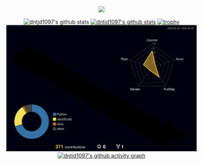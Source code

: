 

<div align="center">
  
<img src="https://capsule-render.vercel.app/api?type=wave&color=auto&height=300&section=header&text=Wooseong's%20git%20✨&fontSize=90" />
  
![dntjd1097's github stats](https://github-readme-stats.vercel.app/api?username=dntjd1097&show_icons=true)
[![dntjd1097's github stats](https://github-readme-stats.vercel.app/api/top-langs/?username=dntjd1097&show_icons=true&hide_border=true&title_color=004386&icon_color=004386&layout=compact)](https://github.com/dntjd1097)
[![trophy](https://github-profile-trophy.vercel.app/?username=dntjd1097&theme=flat&column=7)](https://github.com/dntjd1097/)
![](./profile-3d-contrib/profile-night-rainbow.svg)
[![dntjd1097's github activity graph](https://github-readme-activity-graph.vercel.app/graph?username=dntjd1097&theme=react)](https://github.com/ashutosh00710/github-readme-activity-graph)
